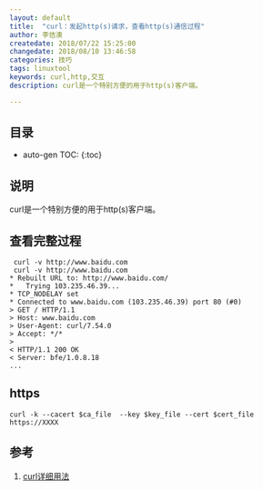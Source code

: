 ```yaml
---
layout: default
title:  "curl：发起http(s)请求，查看http(s)通信过程"
author: 李佶澳
createdate: 2018/07/22 15:25:00
changedate: 2018/08/10 13:46:58
categories: 技巧
tags: linuxtool
keywords: curl,http,交互
description: curl是一个特别方便的用于http(s)客户端。

---
```


## 目录
* auto-gen TOC:
{:toc}

## 说明

curl是一个特别方便的用于http(s)客户端。

## 查看完整过程

	 curl -v http://www.baidu.com
	 curl -v http://www.baidu.com
	* Rebuilt URL to: http://www.baidu.com/
	*   Trying 103.235.46.39...
	* TCP_NODELAY set
	* Connected to www.baidu.com (103.235.46.39) port 80 (#0)
	> GET / HTTP/1.1
	> Host: www.baidu.com
	> User-Agent: curl/7.54.0
	> Accept: */*
	>
	< HTTP/1.1 200 OK
	< Server: bfe/1.0.8.18
	...

## https

	curl -k --cacert $ca_file  --key $key_file --cert $cert_file https://XXXX

## 参考

1. [curl详细用法][1]

[1]: https://blog.csdn.net/zl1zl2zl3/article/details/77112086 "curl详细用法" 
